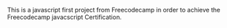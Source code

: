 This is a javascript first project from Freecodecamp in order to achieve the Freecodecamp javacscript Certification. 
